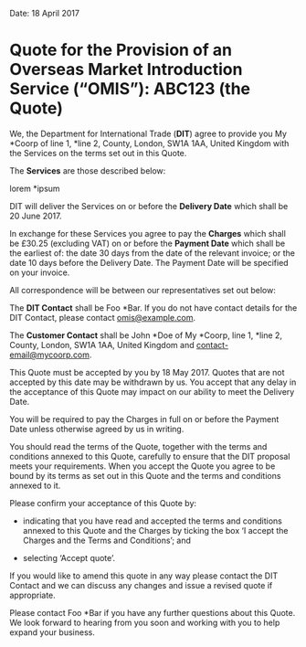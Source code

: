 Date: 18 April 2017

# Quote for the Provision of an Overseas Market Introduction Service (“OMIS”): ABC123 (the **Quote**)

We, the Department for International Trade (**DIT**) agree to provide you My \*Coorp of line 1, \*line 2, County, London, SW1A 1AA, United Kingdom with the Services on the terms set out in this Quote.

The **Services** are those described below:

lorem \*ipsum

DIT will deliver the Services on or before the **Delivery Date** which shall be 20 June 2017.

In exchange for these Services you agree to pay the **Charges** which shall be £30.25 (excluding VAT) on or before the **Payment Date** which shall be the earliest of: the date 30 days from the date of the relevant invoice; or the date 10 days before the Delivery Date. The Payment Date will be specified on your invoice.

All correspondence will be between our representatives set out below:

The **DIT Contact** shall be Foo \*Bar. If you do not have contact details for the DIT Contact, please contact omis@example.com.

The **Customer Contact** shall be John \*Doe of My \*Coorp, line 1, \*line 2, County, London, SW1A 1AA, United Kingdom and contact-email@mycoorp.com.

This Quote must be accepted by you by 18 May 2017. Quotes that are not accepted by this date may be withdrawn by us. You accept that any delay in the acceptance of this Quote may impact on our ability to meet the Delivery Date.

You will be required to pay the Charges in full on or before the Payment Date unless otherwise agreed by us in writing.

You should read the terms of the Quote, together with the terms and conditions annexed to this Quote, carefully to ensure that the DIT proposal meets your requirements. When you accept the Quote you agree to be bound by its terms as set out in this Quote and the terms and conditions annexed to it.

Please confirm your acceptance of this Quote by:

- indicating that you have read and accepted the terms and conditions annexed to this Quote and the Charges by ticking the box ‘I accept the Charges and the Terms and Conditions’; and

- selecting ‘Accept quote’.

If you would like to amend this quote in any way please contact the DIT Contact and we can discuss any changes and issue a revised quote if appropriate.

Please contact Foo \*Bar if you have any further questions about this Quote. We look forward to hearing from you soon and working with you to help expand your business.
